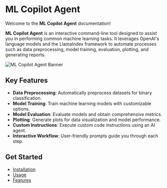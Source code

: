 # ML Copilot Agent

Welcome to the **ML Copilot Agent** documentation!

**ML Copilot Agent** is an interactive command-line tool designed to assist you in performing common machine learning tasks. It leverages OpenAI's language models and the LlamaIndex framework to automate processes such as data preprocessing, model training, evaluation, plotting, and generating reports.

![ML Copilot Agent Banner](assets/banner.png)

## Key Features

- **Data Preprocessing**: Automatically preprocess datasets for binary classification.
- **Model Training**: Train machine learning models with customizable options.
- **Model Evaluation**: Evaluate models and obtain comprehensive metrics.
- **Plotting**: Generate plots for data visualization and model performance.
- **Custom Instructions**: Execute custom code instructions using an AI agent.
- **Interactive Workflow**: User-friendly prompts guide you through each step.

## Get Started

- [Installation](installation.md)
- [Usage](usage/overview.md)
- [Features](features/preprocessing.md)
